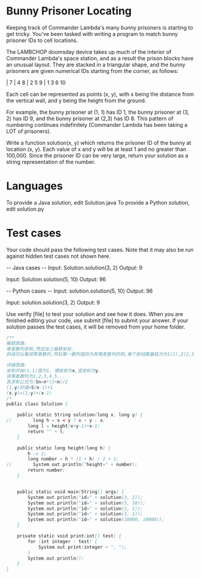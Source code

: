 Bunny Prisoner Locating
=======================

Keeping track of Commander Lambda's many bunny prisoners is starting to get tricky. You've been tasked with writing a program to match bunny prisoner IDs to cell locations.

The LAMBCHOP doomsday device takes up much of the interior of Commander Lambda's space station, and as a result the prison blocks have an unusual layout. They are stacked in a triangular shape, and the bunny prisoners are given numerical IDs starting from the corner, as follows:

| 7
| 4 8
| 2 5 9
| 1 3 6 10

Each cell can be represented as points (x, y), with x being the distance from the vertical wall, and y being the height from the ground. 

For example, the bunny prisoner at (1, 1) has ID 1, the bunny prisoner at (3, 2) has ID 9, and the bunny prisoner at (2,3) has ID 8. This pattern of numbering continues indefinitely (Commander Lambda has been taking a LOT of prisoners). 

Write a function solution(x, y) which returns the prisoner ID of the bunny at location (x, y). Each value of x and y will be at least 1 and no greater than 100,000. Since the prisoner ID can be very large, return your solution as a string representation of the number.

Languages
=========

To provide a Java solution, edit Solution.java
To provide a Python solution, edit solution.py

Test cases
==========
Your code should pass the following test cases.
Note that it may also be run against hidden test cases not shown here.

-- Java cases --
Input:
Solution.solution(3, 2)
Output:
    9

Input:
Solution.solution(5, 10)
Output:
    96

-- Python cases --
Input:
solution.solution(5, 10)
Output:
    96

Input:
solution.solution(3, 2)
Output:
    9

Use verify [file] to test your solution and see how it does. When you are finished editing your code, use submit [file] to submit your answer. If your solution passes the test cases, it will be removed from your home folder.

```java
/**
解题思路:
等差数列求和,然后加上偏移坐标.
斜线可以看成等差数列,然后第一数列值则为其等差数列的和,每个斜线数量依次为1(1),2(2,3),3(4,5,6)

详细思路:
坐标开始(1,1)值为1, 横坐标为x,竖坐标为y.
该等差数列为1,2,3,4,5... 
其求和公式为:Sn=n*(1+n)/2
(1,y)的值=S(n-1)+1
(x,y)=(1,y)+(x-1)
/*
public class Solution {

    public static String solution(long x, long y) {
//        long h = x < y ? x + y : x;
        long l = height(x+y-1)+x-1;
        return "" + l;
    }

    public static long height(long h) {
        h -= 1;
        long number = h * (1 + h) / 2 + 1;
//        System.out.println("height=" + number);
        return number;
    }


    public static void main(String[] args) {
        System.out.println("id=" + solution(3, 2));
        System.out.println("id=" + solution(5, 10));
        System.out.println("id=" + solution(1, 1));
        System.out.println("id=" + solution(3, 1));
        System.out.println("id=" + solution(10000, 10000));
    }

    private static void print(int[] test) {
        for (int integer : test) {
            System.out.print(integer + ", ");
        }
        System.out.println();
    }
}
```